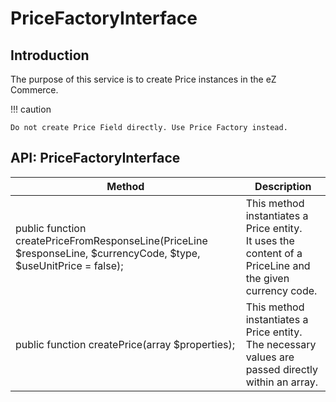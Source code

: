 # PriceFactoryInterface

## Introduction

The purpose of this service is to create Price instances in the eZ Commerce.

!!! caution

    Do not create Price Field directly. Use Price Factory instead.

## API: PriceFactoryInterface

|Method|Description|
|--- |--- |
|public function createPriceFromResponseLine(PriceLine $responseLine, $currencyCode, $type, $useUnitPrice = false);|This method instantiates a Price entity.</br>It uses the content of a PriceLine and the given currency code.|
|public function createPrice(array $properties);|This method instantiates a Price entity.</br>The necessary values are passed directly within an array.|
